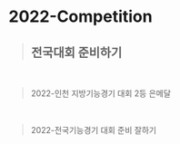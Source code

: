 # 2022-Competition

> ## **전국대회 준비하기**

<br/>

> 2022-인천 지방기능경기 대회 2등 은메달

<br>

> 2022-전국기능경기 대회 준비 잘하기